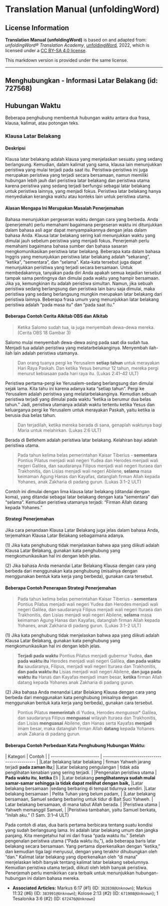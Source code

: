 # Translation Manual (unfoldingWord)

## License Information

**Translation Manual (unfoldingWord)** is based on and adapted from: _unfoldingWord® Translation Academy_, [unfoldingWord](https://unfoldingword.org/utw), 2022, which is licensed under a [CC BY-SA 4.0 license](https://creativecommons.org/licenses/by-sa/4.0/legalcode.en).

This markdown version is provided under the same license.



--------------------------------

## Menghubungkan - Informasi Latar Belakang (id: 727568)

Hubungan Waktu
--------------

Beberapa penghubung membentuk hubungan waktu antara dua frasa, klausa, kalimat, atau potongan teks.

### Klausa Latar Belakang

#### Deskripsi

Klausa latar belakang adalah klausa yang menjelaskan sesuatu yang sedang berlangsung. Kemudian, dalam kalimat yang sama, klausa lain menunjukkan peristiwa yang mulai terjadi pada saat itu. Peristiwa\-peristiwa ini juga merupakan peristiwa yang terjadi secara bersamaan, namun memiliki hubungan lebih jauh dari peristiwa latar belakang dan peristiwa utama karena peristiwa yang sedang terjadi berfungsi sebagai latar belakang untuk peristiwa lainnya, yang menjadi fokus. Peristiwa latar belakang hanya menyediakan kerangka waktu atau konteks lain untuk peristiwa utama.

#### Alasan Mengapa Ini Merupakan Masalah Penerjemahan

Bahasa menunjukkan pergeseran waktu dengan cara yang berbeda. Anda (penerjemah) perlu memahami bagaimana pergeseran waktu ini ditunjukkan dalam bahasa asli agar dapat menyampaikannya dengan jelas dalam bahasa Anda. Klausa latar belakang sering kali menunjukkan waktu yang dimulai jauh sebelum peristiwa yang menjadi fokus. Penerjemah perlu memahami bagaimana bahasa sumber dan bahasa sasaran mengkomunikasikan peristiwa latar belakang. Beberapa kata dalam bahasa Inggris yang menunjukkan peristiwa latar belakang adalah “sekarang”, “ketika”, “sementara”, dan “selama”. Kata\-kata tersebut juga dapat menunjukkan peristiwa yang terjadi secara bersamaan. Untuk membedakannya, tanyakan pada diri Anda apakah semua kejadian tersebut tampak sama pentingnya dan dimulai pada waktu yang hampir bersamaan. Jika ya, kemungkinan itu adalah peristiwa simultan. Namun, jika sebuah peristiwa sedang berlangsung dan peristiwa lain baru saja dimulai, maka peristiwa yang sedang berlangsung mungkin merupakan latar belakang dari peristiwa lainnya. Beberapa frasa umum yang menunjukkan latar belakang peristiwa adalah “pada masa itu” dan “pada saat itu.”

#### Beberapa Contoh Cerita Alkitab OBS dan Alkitab

> Ketika Salomo sudah tua, ia juga menyembah dewa\-dewa mereka. (Cerita OBS 18 Gambar 3\)

Salomo mulai menyembah dewa\-dewa asing pada saat dia sudah tua. Menjadi tua adalah peristiwa yang melatarbelakanginya. Menyembah ilah\-ilah lain adalah peristiwa utamanya.

> Dan orang tuanya pergi ke Yerusalem **setiap tahun** untuk merayakan Hari Raya Paskah. Dan ketika Yesus berumur 12 tahun, mereka pergi menurut kebiasaan pada hari raya itu. (Lukas 2:41–42 ULT)

Peristiwa pertama\-pergi ke Yerusalem\-sedang berlangsung dan dimulai sejak lama. Kita tahu ini karena adanya kata “setiap tahun”. Pergi ke Yerusalem adalah peristiwa yang melatarbelakanginya. Kemudian sebuah peristiwa terjadi yang dimulai pada waktu “ketika ia berumur dua belas tahun.” Jadi, peristiwa utamanya adalah waktu tertentu ketika Yesus dan keluarganya pergi ke Yerusalem untuk merayakan Paskah, yaitu ketika ia berusia dua belas tahun.

> Dan terjadilah, ketika mereka berada di sana, genaplah waktunya bagi Maria untuk melahirkan. (Lukas 2:6 ULT)

Berada di Betlehem adalah peristiwa latar belakang. Kelahiran bayi adalah peristiwa utama.

> Pada tahun kelima belas pemerintahan Kaisar Tiberius \- **sementara** Pontius Pilatus menjadi wali negeri Yudea dan Herodes menjadi wali negeri Galilea, dan saudaranya Filipus menjadi wali negeri Ituraea dan Trakhonitis, dan Lisias menjadi wali negeri Abilene, **selama** masa keimaman Agung Hanas dan Kayafas, datanglah firman Allah kepada Yohanes, anak Zakharia di padang gurun. (Lukas 3:1–2 ULT)

Contoh ini dimulai dengan lima klausa latar belakang (ditandai dengan koma), yang ditandai sebagai latar belakang dengan kata “sementara” dan “selama”. Kemudian peristiwa utamanya terjadi: “Firman Allah datang kepada Yohanes.”

#### Strategi Penerjemahan

Jika cara penandaan Klausa Latar Belakang juga jelas dalam bahasa Anda, terjemahkan Klausa Latar Belakang sebagaimana adanya.

(1\) Jika kata penghubung tidak menjelaskan bahwa apa yang diikuti adalah Klausa Latar Belakang, gunakan kata penghubung yang mengkomunikasikan hal ini dengan lebih jelas.

(2\) Jika bahasa Anda menandai Latar Belakang Klausa dengan cara yang berbeda dari menggunakan kata penghubung (misalnya dengan menggunakan bentuk kata kerja yang berbeda), gunakan cara tersebut.

#### Beberapa Contoh Penerapan Strategi Penerjemahan

> Pada tahun kelima belas pemerintahan Kaisar Tiberius \- **sementara** Pontius Pilatus menjadi wali negeri Yudea dan Herodes menjadi wali negeri Galilea, dan saudaranya Filipus menjadi wali negeri Ituraea dan Trakhonitis, dan Lisias menjadi wali negeri Abilene, **selama** masa keimaman Agung Hanas dan Kayafas, datanglah firman Allah kepada Yohanes, anak Zakharia di padang gurun. (Lukas 3:1–2 ULT)

(1\) Jika kata penghubung tidak menjelaskan bahwa apa yang diikuti adalah Klausa Latar Belakang, gunakan kata penghubung yang mengkomunikasikan hal ini dengan lebih jelas.

> **Terjadi pada waktu** Pontius Pilatus menjadi gubernur Yudea, **dan pada waktu itu** Herodes menjadi wali negeri Galilea, **dan pada waktu itu** saudaranya, Filipus, menjadi wali negeri Ituraea dan Trakhonitis, **dan pada waktu itu** Lisias menjadi wali negeri Abilene, **dan juga pada waktu itu** Hanas dan Kayafas menjadi imam besar, **ketika** firman Allah datang kepada Yohanes anak Zakharia di padang gurun.

(2\) Jika bahasa Anda menandai Latar Belakang Klausa dengan cara yang berbeda dari menggunakan kata penghubung (misalnya dengan menggunakan bentuk kata kerja yang berbeda), gunakan cara tersebut.

> Pontius Pilatus **memerintah** di Yudea, Herodes *menguasai*\* Galilea, dan saudaranya Filipus **menguasai** wilayah Ituraea dan Trakhonitis, dan Lisias **menguasai** Abilene, dan Hanas serta Kayafas **menjadi** imam besar, maka datanglah firman Allah **datang** kepada Yohanes anak Zakaria di padang gurun.

#### Beberapa Contoh Perbedaan Kata Penghubung Hubungan Waktu:

\| Kategori \| Contoh \| \| \-\-\-\-\-\-\-\-\-\-\-\-\-\-\-\-\-\-\-\-\-\-\-\- \| \-\-\-\-\-\-\-\-\-\-\-\-\-\-\-\-\-\-\-\-\-\-\-\-\-\-\-\-\-\-\-\-\-\-\-\-\-\-\-\-\-\-\-\- \| \|Latar belakang latar belakang \| firman Yahweh jarang terjadi **pada zaman itu**;\| \|Latar belakang pengulangan \| tidak ada penglihatan kenabian yang sering terjadi. \| \|Pengenalan peristiwa utama \| **Pada waktu itu**, **ketika** Eli \| \|Latar belakang **penglihatannya sudah mulai samar\-samar sehingga ia tidak dapat melihat dengan baik,** \|Latar belakang bersamaan \|sedang berbaring di tempat tidurnya sendiri. \|Latar belakang bersamaan \| Pelita Tuhan yang belum padam, \| \|Latar belakang bersamaan, Samuel sedang berbaring untuk tidur di Bait Suci Yahweh. \| Latar belakang bersamaan, di mana tabut Allah berada. \| \|Peristiwa utama \| Yahweh memanggil Samuel, \| \|Peristiwa tambahan, yaitu Samuel berkata, “Inilah aku.” (1 Sam. 3:1–4 ULT)

Pada contoh di atas, dua baris pertama berbicara tentang suatu kondisi yang sudah berlangsung lama. Ini adalah latar belakang umum dan jangka panjang. Kita mengetahui hal ini dari frasa “pada waktu itu.” Setelah pengenalan peristiwa utama (“Pada waktu itu,”), ada beberapa baris latar belakang secara bersamaan. Yang pertama diperkenalkan dengan “ketika,” dan kemudian tiga lagi menyusul, dengan yang terakhir dihubungkan oleh “dan.” Kalimat latar belakang yang diperkenalkan oleh “di mana” menjelaskan lebih banyak tentang kalimat latar belakang sebelumnya. Kemudian peristiwa utama terjadi, diikuti oleh lebih banyak peristiwa. Penerjemah perlu memikirkan cara terbaik untuk menunjukkan hubungan\-hubungan ini dalam bahasa mereka.

* **Associated Articles:** Markus 6:17 (#1) (ID: `382830@Unknown`); Markus 11:32 (#6) (ID: `383991@Unknown`); Kolose 2:13 (#2) (ID: `671908@Unknown`); 1 Tesalonika 3:6 (#2) (ID: `672476@Unknown`)

